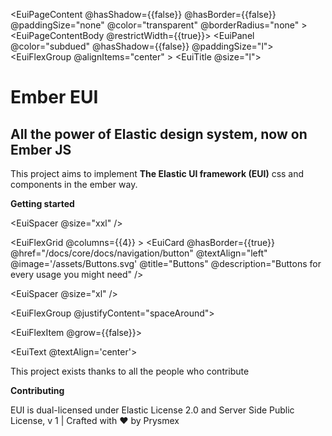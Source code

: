 <EuiPageContent
@hasShadow={{false}}
@hasBorder={{false}}
@paddingSize="none"
@color="transparent"
@borderRadius="none" >
<EuiPageContentBody @restrictWidth={{true}}>
<EuiPanel @color="subdued" @hasShadow={{false}} @paddingSize="l">
<EuiFlexGroup @alignItems="center" >
<EuiFlexItem>
<EuiTitle @size="l">

<h1>Ember EUI</h1>
</EuiTitle>
<EuiSpacer />
<EuiSpacer />
<EuiTitle @size="s">
<h2>All the power of Elastic design system, now on Ember JS</h2>
</EuiTitle>
<EuiSpacer @size="s" />
<EuiText @grow={{false}}>
<p>
This project aims to implement <EuiLink @href="https://github.com/elastic/eui">
<strong>The Elastic UI framework (EUI)</strong>
</EuiLink> css and components in the ember way. 
</p>

</EuiText>
<EuiSpacer @size="l" />
<EuiFlexGroup @gutterSize="s" @wrap={{true}} @responsive={{false}}>
<EuiFlexItem grow={{false}}>
<EuiLink @href="/docs/installation">
<strong>Getting started</strong>
</EuiLink>
</EuiFlexItem>
</EuiFlexGroup>
</EuiFlexItem>

<EuiFlexItem>
 <EuiImage
      @size='original'
      @hasShadow={{false}}
      @alt='eui'
      @src='/assets/euiIlluIntro.svg'
    />
          </EuiFlexItem>
        </EuiFlexGroup>
      </EuiPanel>
      <EuiSpacer @size="xxl" />

<EuiSpacer @size="xxl" />

<EuiFlexGrid @columns={{4}} >
<EuiFlexItem  >
<EuiCard
@hasBorder={{true}}
@href="/docs/core/docs/navigation/button"
@textAlign="left"
@image='/assets/Buttons.svg'
@title="Buttons"
@description="Buttons for every usage you might need"
/>
</EuiFlexItem>

<EuiFlexItem  >
<EuiCard
@hasBorder={{true}}
@href="/docs/core/docs/display/card/basic-card"
@textAlign="left"
@image='/assets/Cards.svg'
@title="Cards"
@description="Cards like these help you make repeatable content more presentable"
/>
</EuiFlexItem>
<EuiFlexItem  >
<EuiCard
@hasBorder={{true}}
@href="/docs/core/docs/layout/flex"
@textAlign="left"
@image='/assets/Flex.svg'
@title="Flexible layouts"
@description="Create layouts by using flex groups, grids, and items"
/>
</EuiFlexItem>
<EuiFlexItem >
<EuiCard
@hasBorder={{true}}
@href="/docs/core/docs/forms/form-layouts/described-form-groups"
@textAlign="left"
@image='/assets/Forms.svg'
@title="Forms"
@description="Input tags, layouts, and validation for your forms"
/>
</EuiFlexItem>

<EuiFlexItem >
<EuiCard
@hasBorder={{true}}
@href="/docs/core/docs/display/icons"
@textAlign="left"
@image='/assets/Icons.svg'
@title="Icons"
@description="Our SVG icon library gives you full control over size and color"
/>
</EuiFlexItem>

<EuiFlexItem >
<EuiCard
@hasBorder={{true}}
@href="/docs/core/docs/layout/page"
@textAlign="left"
@image='/assets/Pages.svg'
@title="Pages"
@description="Layout your whole application page with this component and its series of child components"
/>
</EuiFlexItem>

<EuiFlexItem >
<EuiCard
@hasBorder={{true}}
@href="/docs/core/docs/display/text"
@textAlign="left"
@image='/assets/Text.svg'
@title="Text"
@description="Simple HTML text like paragraphs and lists are wrapped in a single text component for styling"
/>
</EuiFlexItem>

<EuiFlexItem >
<EuiCard
@hasBorder={{true}}
@href="/docs/core/docs/layout/modal"
@textAlign="left"
@image='/assets/Modals.svg'
@title="Modal"
@description="A modal works best for focusing users' attention on a short amount of content and getting them to make a decision. "
/>
</EuiFlexItem>

</EuiFlexGrid>

<EuiSpacer @size="xl" />

<EuiFlexGroup @justifyContent="spaceAround">

<EuiFlexItem @grow={{false}}>

<EuiText @textAlign='center'><p>
This project exists thanks to all the people who contribute

</p>
<p><EuiLink @href="https://github.com/prysmex/ember-eui">
<strong>Contributing</strong>
</EuiLink></p>
</EuiText>
<EuiImage
@size='xl'
@hasShadow={{false}}
@alt='contrib'
@url='https://contrib.rocks/image?repo=prysmex/ember-eui'
/>

</EuiFlexItem>

 </EuiFlexGroup>

  <div>
  <EuiSpacer @size="xl" />
        <EuiText @size="xs" @textAlign="center" @color="subdued">
          <p>
            EUI is dual-licensed under
            <EuiLink @href="https://github.com/elastic/eui/blob/main/licenses/ELASTIC-LICENSE-2.0.md">
              Elastic License 2.0
            </EuiLink>
            and
            <EuiLink @href="https://github.com/elastic/eui/blob/main/licenses/SSPL-LICENSE.md">
              Server Side Public License, v 1
            </EuiLink>
            | Crafted with
            <span
              role="img"
              aria-label="love"
              className="guideHome__footerHeart"
            >
              ❤️
            </span>
            by 
            <EuiLink @href="https://github.com/prysmex/ember-eui" @external={{false}} @target="_blank">
            Prysmex
            </EuiLink>
          </p>
        </EuiText>
      </div>

</EuiPageContentBody>
</EuiPageContent>

